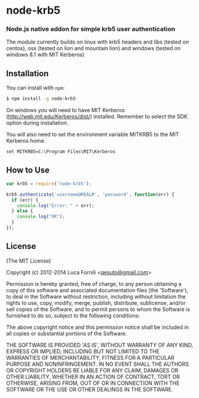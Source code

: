 node-krb5
=========
### Node.js native addon for simple krb5 user authentication

The module currently builds on linux with krb5 headers and libs (tested on centos), osx (tested on lion and mountain lion) and windows (tested on windows 8.1 with MIT Kerberos)

Installation
------------

You can install with `npm`:

``` bash
$ npm install -g node-krb5
```

On windows you will need to have MIT Kerberos (http://web.mit.edu/Kerberos/dist/) installed. Remember to select the SDK option during installation.

You will also need to set the environment variable MITKRB5 to the MIT Kerberos home. 

```
set MITKRB5=C:\Program Files\MIT\Kerberos
```

How to Use
----------

``` js
var krb5 = require('node-krb5');

krb5.authenticate('username@REALM', 'password', function(err) {
  if (err) {
    console.log("Error: " + err);
  } else {
    console.log("OK");
  }
});
```

License
-------

(The MIT License)

Copyright (c) 2012-2014 Luca Fornili &lt;qesuto@gmail.com&gt;

Permission is hereby granted, free of charge, to any person obtaining
a copy of this software and associated documentation files (the
'Software'), to deal in the Software without restriction, including
without limitation the rights to use, copy, modify, merge, publish,
distribute, sublicense, and/or sell copies of the Software, and to
permit persons to whom the Software is furnished to do so, subject to
the following conditions:

The above copyright notice and this permission notice shall be
included in all copies or substantial portions of the Software.

THE SOFTWARE IS PROVIDED 'AS IS', WITHOUT WARRANTY OF ANY KIND,
EXPRESS OR IMPLIED, INCLUDING BUT NOT LIMITED TO THE WARRANTIES OF
MERCHANTABILITY, FITNESS FOR A PARTICULAR PURPOSE AND NONINFRINGEMENT.
IN NO EVENT SHALL THE AUTHORS OR COPYRIGHT HOLDERS BE LIABLE FOR ANY
CLAIM, DAMAGES OR OTHER LIABILITY, WHETHER IN AN ACTION OF CONTRACT,
TORT OR OTHERWISE, ARISING FROM, OUT OF OR IN CONNECTION WITH THE
SOFTWARE OR THE USE OR OTHER DEALINGS IN THE SOFTWARE.
